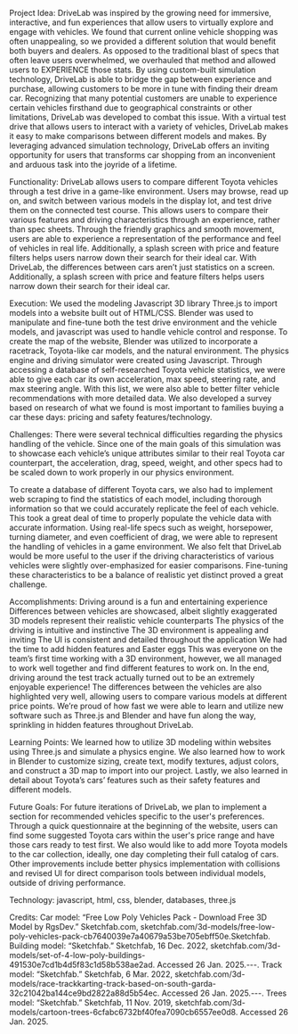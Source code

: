 Project Idea:
DriveLab was inspired by the growing need for immersive, interactive, and fun experiences that allow users to virtually explore and engage with vehicles. We found that current online vehicle shopping was often unappealing, so we provided a different solution that would benefit both buyers and dealers. As opposed to the traditional blast of specs that often leave users overwhelmed, we overhauled that method and allowed users to EXPERIENCE those stats. By using custom-built simulation technology, DriveLab is able to bridge the gap between experience and purchase, allowing customers to be more in tune with finding their dream car. Recognizing that many potential customers are unable to experience certain vehicles firsthand due to geographical constraints or other limitations, DriveLab was developed to combat this issue. With a virtual test drive that allows users to interact with a variety of vehicles, DriveLab makes it easy to make comparisons between different models and makes. By leveraging advanced simulation technology, DriveLab offers an inviting opportunity for users that transforms car shopping from an inconvenient and arduous task into the joyride of a lifetime.

Functionality:
DriveLab allows users to compare different Toyota vehicles through a test drive in a game-like environment. Users may browse, read up on, and switch between various models in the display lot, and test drive them on the connected test course. This allows users to compare their various features and driving characteristics through an experience, rather than spec sheets. Through the friendly graphics and smooth movement, users are able to experience a representation of the performance and feel of vehicles in real life. Additionally, a splash screen with price and feature filters helps users narrow down their search for their ideal car. With DriveLab, the differences between cars aren’t just statistics on a screen. Additionally, a splash screen with price and feature filters helps users narrow down their search for their ideal car.

Execution:
We used the modeling Javascript 3D library Three.js to import models into a website built out of HTML/CSS. Blender was used to manipulate and fine-tune both the test drive environment and the vehicle models, and javascript was used to handle vehicle control and response. To create the map of the website, Blender was utilized to incorporate a racetrack, Toyota-like car models, and the natural environment. The physics engine and driving simulator were created using Javascript. Through accessing a database of self-researched Toyota vehicle statistics, we were able to give each car its own acceleration, max speed, steering rate, and max steering angle. With this list, we were also able to better filter vehicle recommendations with more detailed data. We also developed a survey based on research of what we found is most important to families buying a car these days: pricing and safety features/technology.

Challenges:
There were several technical difficulties regarding the physics handling of the vehicle. Since one of the main goals of this simulation was to showcase each vehicle’s unique attributes similar to their real Toyota car counterpart, the acceleration, drag, speed, weight, and other specs had to be scaled down to work properly in our physics environment.

To create a database of different Toyota cars, we also had to implement web scraping to find the statistics of each model, including thorough information so that we could accurately replicate the feel of each vehicle. This took a great deal of time to properly populate the vehicle data with accurate information. Using real-life specs such as weight, horsepower, turning diameter, and even coefficient of drag, we were able to represent the handling of vehicles in a game environment. We also felt that DriveLab would be more useful to the user if the driving characteristics of various vehicles were slightly over-emphasized for easier comparisons. Fine-tuning these characteristics to be a balance of realistic yet distinct proved a great challenge.

Accomplishments:
Driving around is a fun and entertaining experience
Differences between vehicles are showcased, albeit slightly exaggerated
3D models represent their realistic vehicle counterparts
The physics of the driving is intuitive and instinctive
The 3D environment is appealing and inviting
The UI is consistent and detailed throughout the application
We had the time to add hidden features and Easter eggs
This was everyone on the team’s first time working with a 3D environment, however, we all managed to work well together and find different features to work on. In the end, driving around the test track actually turned out to be an extremely enjoyable experience! The differences between the vehicles are also highlighted very well, allowing users to compare various models at different price points. We’re proud of how fast we were able to learn and utilize new software such as Three.js and Blender and have fun along the way, sprinkling in hidden features throughout DriveLab.

Learning Points:
We learned how to utilize 3D modeling within websites using Three.js and simulate a physics engine. We also learned how to work in Blender to customize sizing, create text, modify textures, adjust colors, and construct a 3D map to import into our project. Lastly, we also learned in detail about Toyota’s cars’ features such as their safety features and different models.

Future Goals:
For future iterations of DriveLab, we plan to implement a section for recommended vehicles specific to the user's preferences. Through a quick questionnaire at the beginning of the website, users can find some suggested Toyota cars within the user's price range and have those cars ready to test first. We also would like to add more Toyota models to the car collection, ideally, one day completing their full catalog of cars. Other improvements include better physics implementation with collisions and revised UI for direct comparison tools between individual models, outside of driving performance.

Technology:
javascript, html, css, blender, databases, three.js

Credits:
Car model: “Free Low Poly Vehicles Pack - Download Free 3D Model by RgsDev.” Sketchfab.com, sketchfab.com/3d-models/free-low-poly-vehicles-pack-cb7640039e7a40679a53be705ebff50e.Sketchfab. Building model: “Sketchfab.” Sketchfab, 16 Dec. 2022, sketchfab.com/3d-models/set-of-4-low-poly-buildings-491530e7cd1b4d5f83c1d58b538ae2ad. Accessed 26 Jan. 2025.---. 
Track model: “Sketchfab.” Sketchfab, 6 Mar. 2022, sketchfab.com/3d-models/race-trackkarting-track-based-on-south-garda-32c21042ba144ce9bd2822a88d5b54ec. Accessed 26 Jan. 2025.---. 
Trees model: “Sketchfab.” Sketchfab, 11 Nov. 2019, sketchfab.com/3d-models/cartoon-trees-6cfabc6732bf40fea7090cb6557ee0d8. Accessed 26 Jan. 2025.
